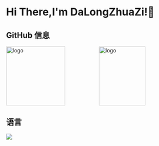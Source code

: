 <!--
**duktig666/duktig666** 是一个 ✨ _special_ ✨ 存储库，因为它的 `README.md`（此文件）出现在您的 GitHub 个人资料中。

以下是一些帮助您入门的想法：

- 🔭 我目前正在做...
- 🌱 我现在正在学习...
- 👯 我正在寻找合作...
- 🤔 我正在寻求帮助...
- 💬 问我...
- 📫 如何联系我：...
- 😄 代词：...
- ⚡ 有趣的事实：...

-->



# Hi There,I'm DaLongZhuaZi!👋




## GitHub 信息
<img src="https://github-readme-stats.vercel.app/api?username=DaLongZhuaZi&show_icons=true&theme=vue" alt="logo" height="160" align="right" width="50%" />
<img src="https://github-profile-trophy.vercel.app/?username=DaLongZhuaZi&theme=flat&column=7" alt="logo" height="160" align="center" style="margin: auto; " />

## 语言
<a href="https://github.com/duktig666">
  <img src="https://github-readme-stats.vercel.app/api/top-langs/?username=DaLongZhuaZi&theme=vue" />
</a>
